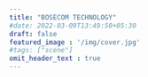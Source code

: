 ```yaml
---
title: "BOSECOM TECHNOLOGY"
#date: 2022-03-09T13:49:50+05:30
draft: false
featured_image : '/img/cover.jpg'
#tags: ["scene"]
omit_header_text : true
---
```

